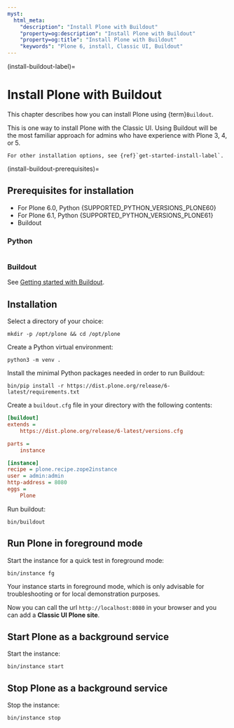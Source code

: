 ```yaml
---
myst:
  html_meta:
    "description": "Install Plone with Buildout"
    "property=og:description": "Install Plone with Buildout"
    "property=og:title": "Install Plone with Buildout"
    "keywords": "Plone 6, install, Classic UI, Buildout"
---
```


(install-buildout-label)=

# Install Plone with Buildout

This chapter describes how you can install Plone using {term}`Buildout`.

This is one way to install Plone with the Classic UI.
Using Buildout will be the most familiar approach for admins who have experience with Plone 3, 4, or 5.

```{seealso}
For other installation options, see {ref}`get-started-install-label`.
```

(install-buildout-prerequisites)=

## Prerequisites for installation

- For Plone 6.0, Python {SUPPORTED_PYTHON_VERSIONS_PLONE60}
- For Plone 6.1, Python {SUPPORTED_PYTHON_VERSIONS_PLONE61}
- Buildout


### Python

```{include} /_inc/_install-python-plone61.md
```

### Buildout

See [Getting started with Buildout](http://www.buildout.org/en/latest/getting-started.html).


## Installation

Select a directory of your choice:

```shell
mkdir -p /opt/plone && cd /opt/plone
```

Create a Python virtual environment:

```shell
python3 -m venv .
```

Install the minimal Python packages needed in order to run Buildout:

```shell
bin/pip install -r https://dist.plone.org/release/6-latest/requirements.txt
```

Create a `buildout.cfg` file in your directory with the following contents:

```cfg
[buildout]
extends =
    https://dist.plone.org/release/6-latest/versions.cfg

parts =
    instance

[instance]
recipe = plone.recipe.zope2instance
user = admin:admin
http-address = 8080
eggs =
    Plone
```

Run buildout:

```shell
bin/buildout
```

## Run Plone in foreground mode

Start the instance for a quick test in foreground mode:

```shell
bin/instance fg
```

Your instance starts in foreground mode, which is only advisable for troubleshooting or for local demonstration purposes.

Now you can call the url `http://localhost:8080` in your browser and you can add a **Classic UI Plone site**.

## Start Plone as a background service

Start the instance:

```shell
bin/instance start
```

## Stop Plone as a background service

Stop the instance:

```shell
bin/instance stop
```
